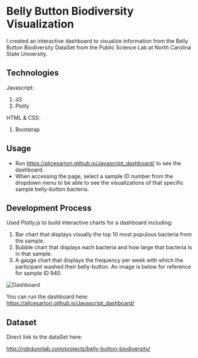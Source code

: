 # Belly Button Biodiversity Visualization

I created an interactive dashboard to visualize information from the Belly Button Biodiversity DataSet from the Public Science Lab at North Carolina State University.


## Technologies

Javascript:
1. d3 
2. Plotly 

HTML & CSS:
1. Bootstrap 

## Usage

- Run https://alicesartori.github.io/Javascript_dashboard/ to see the dashboard.
- When accessing the page, select a sample ID number from the dropdown menu to be able to see the visualizations of that specific sample belly-button bacteria.

## Development Process

Used Plotly.js to build interactive charts for a dashboard including:

1. Bar chart that displays visually the top 10 most populous bacteria from the sample.
2. Bubble chart that displays each bacteria and how large that bacteria is in that sample.
3. A gauge chart that displays the frequency per week with which the participant washed their belly-button.
An image is below for reference for sample ID 940.

![Dashboard](https://github.com/AliceSartori/Javascript_dashboard/blob/main/Screen%20Shot%202021-03-11%20at%205.50.16%20PM.png)


You can run the dashboard here:
https://alicesartori.github.io/Javascript_dashboard/

## Dataset
Direct link to the dataSet here:

http://robdunnlab.com/projects/belly-button-biodiversity/
